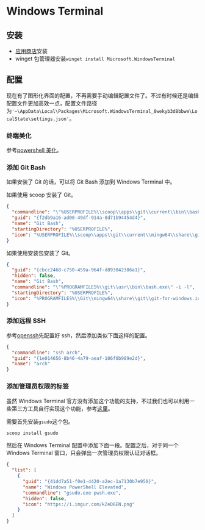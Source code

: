 # Windows Terminal

## 安装

- [应用商店](https://www.microsoft.com/en-us/p/windows-terminal/9n0dx20hk701?activetab=pivot:overviewtab)安装
- winget 包管理器安装`winget install Microsoft.WindowsTerminal`

## 配置

现在有了图形化界面的配置，不再需要手动编辑配置文件了。不过有时候还是编辑配置文件更加高效一点，配置文件路径为`'~\AppData\Local\Packages\Microsoft.WindowsTerminal_8wekyb3d8bbwe\LocalState\settings.json'`。

### 终端美化

参考[powershell 美化](../pwsh/pwsh-beautify/README.md)。

### 添加 Git Bash

如果安装了 Git 的话，可以将 Git Bash 添加到 Windows Terminal 中。

如果使用 scoop 安装了 Git。

```json
{
  "commandline": "\"%USERPROFILE%\\scoop\\apps\\git\\current\\bin\\bash.exe\" -i -l",
  "guid": "{f2db9a16-ad00-49df-914a-8d71b94454d4}",
  "name": "Git Bash",
  "startingDirectory": "%USERPROFILE%",
  "icon": "%USERPROFILE%\\scoop\\apps\\git\\current\\mingw64\\share\\git\\git-for-windows.ico"
}
```

如果使用安装包安装了 Git。

```json
{
  "guid": "{cbcc2468-c750-459a-964f-d893042386a1}",
  "hidden": false,
  "name": "Git Bash",
  "commandline": "\"%PROGRAMFILES%\\git\\usr\\bin\\bash.exe\" -i -l",
  "startingDirectory": "%USERPROFILE%",
  "icon": "%PROGRAMFILES%\\Git\\mingw64\\share\\git\\git-for-windows.ico"
}
```

### 添加远程 SSH

参考[openssh](openssh.md)先配置好 ssh，然后添加类似下面这样的配置。

```json
{
  "commandline": "ssh arch",
  "guid": "{1e014656-8b46-4a79-aeaf-106f0b989e2d}",
  "name": "arch"
}
```

### 添加管理员权限的标签

虽然 Windows Terminal 官方没有添加这个功能的支持，不过我们也可以利用一些第三方工具自行实现这个功能，参考[这里](https://blog.poychang.net/run-windows-terminal-as-administrator-with-elevated-admin-permissions/)。

需要首先安装`gsudo`这个包。

```powershell
scoop install gsudo
```

然后在 Windows Terminal 配置中添加下面一段。配置之后，对于同一个 Windows Terminal 窗口，只会弹出一次管理员权限认证对话框。

```json
{
  "list": [
    {
      "guid": "{41dd7a51-f0e1-4420-a2ec-1a7130b7e950}",
      "name": "Windows PowerShell Elevated",
      "commandline": "gsudo.exe pwsh.exe",
      "hidden": false,
      "icon": "https://i.imgur.com/kZeD6EN.png"
    }
  ]
}
```
